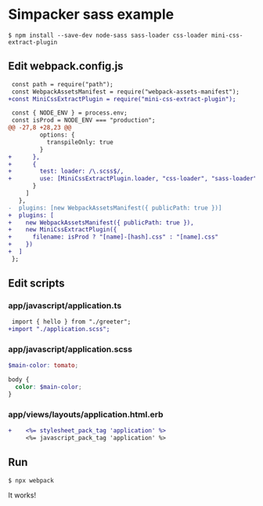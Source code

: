 # Simpacker sass example

```
$ npm install --save-dev node-sass sass-loader css-loader mini-css-extract-plugin
```

## Edit webpack.config.js

```diff
 const path = require("path");
 const WebpackAssetsManifest = require("webpack-assets-manifest");
+const MiniCssExtractPlugin = require("mini-css-extract-plugin");

 const { NODE_ENV } = process.env;
 const isProd = NODE_ENV === "production";
@@ -27,8 +28,23 @@
         options: {
           transpileOnly: true
         }
+      },
+      {
+        test: loader: /\.scss$/,
+        use: [MiniCssExtractPlugin.loader, "css-loader", "sass-loader"]
       }
     ]
   },
-  plugins: [new WebpackAssetsManifest({ publicPath: true })]
+  plugins: [
+    new WebpackAssetsManifest({ publicPath: true }),
+    new MiniCssExtractPlugin({
+      filename: isProd ? "[name]-[hash].css" : "[name].css"
+    })
+  ]
 };
```

## Edit scripts

### app/javascript/application.ts

```diff
 import { hello } from "./greeter";
+import "./application.scss";
```

### app/javascript/application.scss

```scss
$main-color: tomato;

body {
  color: $main-color;
}
```

### app/views/layouts/application.html.erb

```diff
+    <%= stylesheet_pack_tag 'application' %>
     <%= javascript_pack_tag 'application' %>
```

## Run

```
$ npx webpack
```

It works!
